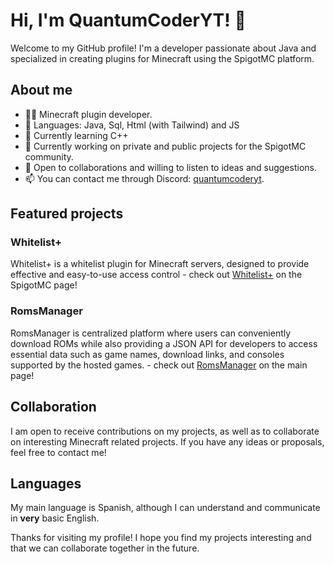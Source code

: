 # Hi, I'm QuantumCoderYT! 👋

Welcome to my GitHub profile! I'm a developer passionate about Java and specialized in creating plugins for Minecraft using the SpigotMC platform.

## About me

- 👨‍💻 Minecraft plugin developer.
- 📖 Languages: Java, Sql, Html (with Tailwind) and JS
- 🔭 Currently learning C++
- 🌱 Currently working on private and public projects for the SpigotMC community.
- 💬 Open to collaborations and willing to listen to ideas and suggestions.
- 📫 You can contact me through Discord: [quantumcoderyt](#).

## Featured projects

### Whitelist+

Whitelist+ is a whitelist plugin for Minecraft servers, designed to provide effective and easy-to-use access control - check out [Whitelist+](https://www.spigotmc.org/resources/whitelist.103636/) on the SpigotMC page!

### RomsManager

RomsManager is centralized platform where users can conveniently download ROMs while also providing a JSON API for developers to access essential data such as game names, download links, and consoles supported by the hosted games. - check out [RomsManager](https://quantumcoderyt.github.io/romsManager/webversion/) on the main page!

## Collaboration

I am open to receive contributions on my projects, as well as to collaborate on interesting Minecraft related projects. If you have any ideas or proposals, feel free to contact me!

## Languages

My main language is Spanish, although I can understand and communicate in **very** basic English.

Thanks for visiting my profile! I hope you find my projects interesting and that we can collaborate together in the future.
